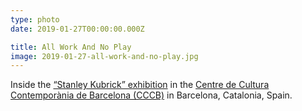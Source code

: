 ```yaml
---
type: photo
date: 2019-01-27T00:00:00.000Z

title: All Work And No Play
image: 2019-01-27-all-work-and-no-play.jpg
---
```


Inside the [“Stanley Kubrick” exhibition](https://www.cccb.org/en/exhibitions/file/stanley-kubrick/228237) in the [Centre de Cultura Contemporània de Barcelona (CCCB)](https://www.cccb.org) in Barcelona, Catalonia, Spain.
